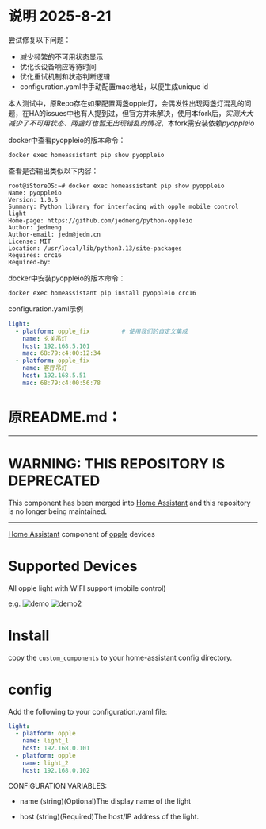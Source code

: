 # 说明 2025-8-21
尝试修复以下问题：
- 减少频繁的不可用状态显示
- 优化长设备响应等待时间
- 优化重试机制和状态判断逻辑
- configuration.yaml中手动配置mac地址，以便生成unique id
  
本人测试中，原Repo存在如果配置两盏opple灯，会偶发性出现两盏灯混乱的问题，在HA的issues中也有人提到过，但官方并未解决，使用本fork后，*实测大大减少了不可用状态、两盏灯也暂无出现错乱的情况*，本fork需安装依赖*pyoppleio*

docker中查看pyoppleio的版本命令：
```shell
docker exec homeassistant pip show pyoppleio
```
查看是否输出类似以下内容：
```shell
root@iStoreOS:~# docker exec homeassistant pip show pyoppleio
Name: pyoppleio
Version: 1.0.5
Summary: Python library for interfacing with opple mobile control light
Home-page: https://github.com/jedmeng/python-oppleio
Author: jedmeng
Author-email: jedm@jedm.cn
License: MIT
Location: /usr/local/lib/python3.13/site-packages
Requires: crc16
Required-by: 
```

docker中安装pyoppleio的版本命令：
```shell
docker exec homeassistant pip install pyoppleio crc16
```

configuration.yaml示例
```yaml
light:
  - platform: opple_fix         # 使用我们的自定义集成
    name: 玄关吊灯
    host: 192.168.5.101
    mac: 68:79:c4:00:12:34
  - platform: opple_fix
    name: 客厅吊灯
    host: 192.168.5.51
    mac: 68:79:c4:00:56:78
```

# 原README.md：
***************
WARNING: THIS REPOSITORY IS DEPRECATED
====================================
This component has been merged into [Home Assistant](https://github.com/home-assistant/home-assistant/blob/dev/homeassistant/components/light/opple.py) and this repository is no longer being maintained.
***************

[Home Assistant](https://www.home-assistant.io/) component of [opple](http://www.opple.com/) devices

# Supported Devices

All opple light with WIFI support (mobile control)

e.g.
![demo](https://img.alicdn.com/imgextra/i2/138006397/TB2mgp_XSOI.eBjSspmXXatOVXa_!!138006397.jpg)
![demo2](https://img.alicdn.com/imgextra/i3/138006397/TB2etN_XHOJ.eBjy1XaXXbNupXa_!!138006397.jpg)

# Install
copy the `custom_components` to your home-assistant config directory.

# config
Add the following to your configuration.yaml file:
```yaml
light:
  - platform: opple
    name: light_1
    host: 192.168.0.101
  - platform: opple
    name: light_2
    host: 192.168.0.102
```

CONFIGURATION VARIABLES:

- name
  (string)(Optional)The display name of the light

- host
  (string)(Required)The host/IP address of the light.
